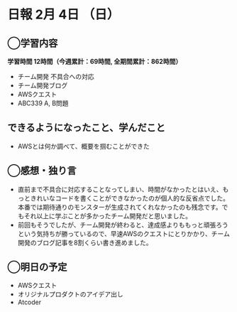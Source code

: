 # 日報  2月 4日 （日）

## ◯学習内容

**学習時間  12時間（今週累計：69時間, 全期間累計：862時間）**

- チーム開発 不具合への対応
- チーム開発ブログ
- AWSクエスト
- ABC339 A, B問題

## できるようになったこと、学んだこと

- AWSとは何か調べて、概要を掴むことができた

## ◯感想・独り言

- 直前まで不具合に対応することなってしまい、時間がなかったとはいえ、もっときれいなコードを書くことができなかったのが個人的な反省点でした。本番では期待通りのモンスターが生成されてくれなかったのも残念です。でもそれ以上に学ぶことが多かったチーム開発だと思いました。
- 前回もそうでしたが、チーム開発が終わると、達成感よりももっと頑張ろうという気持ちが勝っているので、早速AWSのクエストにとりかかり、チーム開発のブログ記事を8割くらい書き進めました。

## ◯明日の予定

- AWSクエスト
- オリジナルプロダクトのアイデア出し
- Atcoder
